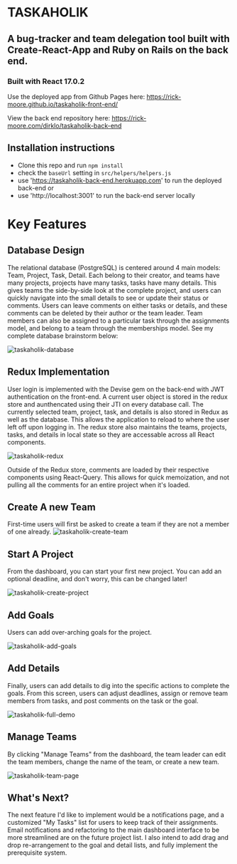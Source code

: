 # TASKAHOLIK

## A bug-tracker and team delegation tool built with Create-React-App and Ruby on Rails on the back end.

### Built with React 17.0.2

Use the deployed app from Github Pages here:
https://rick-moore.github.io/taskaholik-front-end/

View the back end repository here:
https://rick-moore.com/dirklo/taskaholik-back-end

## Installation instructions
* Clone this repo and run `npm install`
* check the `baseUrl` setting in `src/helpers/helpers.js`
* use 'https://taskaholik-back-end.herokuapp.com' to run the deployed back-end or
* use 'http://localhost:3001' to run the back-end server locally

# Key Features

## Database Design
The relational database (PostgreSQL) is centered around 4 main models: Team, Project, Task, Detail.  Each belong to their creator, and teams have many projects, projects have many tasks, tasks have many details.  This gives teams the side-by-side look at the complete project, and users can quickly navigate into the small details to see or update their status or comments.  Users can leave comments on either tasks or details, and these comments can be deleted by their author or the team leader.  Team members can also be assigned to a particular task through the assignments model, and belong to a team through the memberships model.  See my complete database brainstorm below:

![taskaholik-database](https://user-images.githubusercontent.com/72274257/122393607-55a60900-cf75-11eb-8309-7fe298e7ea25.jpg)

## Redux Implementation 
User login is implemented with the Devise gem on the back-end with JWT authentication on the front-end.  A current user object is stored in the redux store and aunthencated using their JTI on every database call.  The currently selected team, project, task, and details is also stored in Redux as well as the database.  This allows the application to reload to where the user left off upon logging in.  The redux store also maintains the teams, projects, tasks, and details in local state so they are accessable across all React components.  

![taskaholik-redux](https://user-images.githubusercontent.com/72274257/122397855-a15ab180-cf79-11eb-9be6-fe7dbdf2587f.jpg)

Outside of the Redux store, comments are loaded by their respective components using React-Query.  This allows for quick memoization, and not pulling all the comments for an entire project when it's loaded.

## Create A new Team
First-time users will first be asked to create a team if they are not a member of one already.
![taskaholik-create-team](https://user-images.githubusercontent.com/72274257/122394435-44a9c780-cf76-11eb-9edf-1d1a8873d798.jpg)

## Start A Project
From the dashboard, you can start your first new project.  You can add an optional deadline, and don't worry, this can be changed later!

![taskaholik-create-project](https://user-images.githubusercontent.com/72274257/122394543-66a34a00-cf76-11eb-8dcb-6a9e6a07cb36.gif)

## Add Goals
Users can add over-arching goals for the project.

![taskaholik-add-goals](https://user-images.githubusercontent.com/72274257/122395031-e03b3800-cf76-11eb-8993-8d48ed5065cf.gif)

## Add Details
Finally, users can add details to dig into the specific actions to complete the goals.  From this screen, users can adjust deadlines, assign or remove team members from tasks, and post comments on the task or the goal.

![taskaholik-full-demo](https://user-images.githubusercontent.com/72274257/122398531-42e20300-cf7a-11eb-84bc-9532884f07ae.jpg)

## Manage Teams
By clicking "Manage Teams" from the dashboard, the team leader can edit the team members, change the name of the team, or create a new team.

![taskaholik-team-page](https://user-images.githubusercontent.com/72274257/122398941-a9ffb780-cf7a-11eb-9040-ab1ea5eabd80.jpg)

## What's Next?
The next feature I'd like to implement would be a notifications page, and a customized "My Tasks" list for users to keep track of their assignments.  Email notifications and refactoring to the main dashboard interface to be more streamlined are on the future project list.  I also intend to add drag and drop re-arrangement to the goal and detail lists, and fully implement the prerequisite system.
